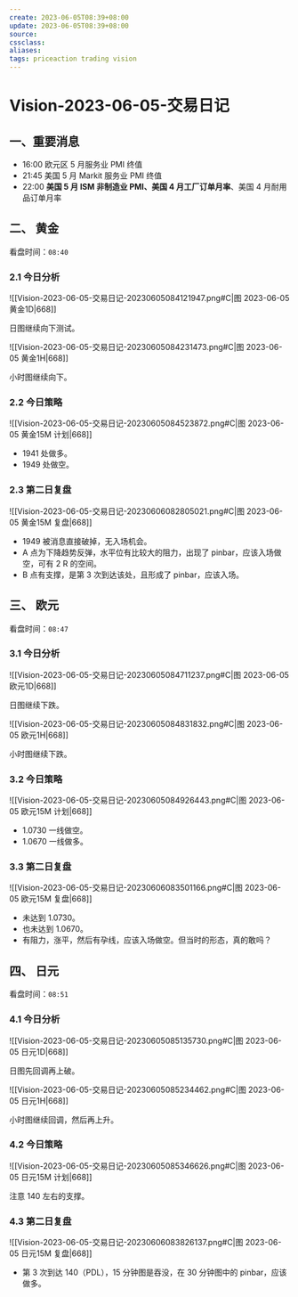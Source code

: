 ```yaml
---
create: 2023-06-05T08:39+08:00
update: 2023-06-05T08:39+08:00
source:
cssclass:
aliases:
tags: priceaction trading vision
---
```


# Vision-2023-06-05-交易日记

## 一、重要消息

- 16:00 欧元区 5 月服务业 PMI 终值
- 21:45 美国 5 月 Markit 服务业 PMI 终值
- 22:00 **美国 5 月 ISM 非制造业 PMI、美国 4 月工厂订单月率**、美国 4 月耐用品订单月率

## 二、 黄金

看盘时间：`08:40`

### 2.1 今日分析

![[Vision-2023-06-05-交易日记-20230605084121947.png#C|图 2023-06-05 黄金1D|668]]

日图继续向下测试。

![[Vision-2023-06-05-交易日记-20230605084231473.png#C|图 2023-06-05 黄金1H|668]]

小时图继续向下。

### 2.2 今日策略

![[Vision-2023-06-05-交易日记-20230605084523872.png#C|图 2023-06-05 黄金15M 计划|668]]

- 1941 处做多。
- 1949 处做空。

### 2.3 第二日复盘

![[Vision-2023-06-05-交易日记-20230606082805021.png#C|图 2023-06-05 黄金15M 复盘|668]]

- 1949 被消息直接破掉，无入场机会。
- A 点为下降趋势反弹，水平位有比较大的阻力，出现了 pinbar，应该入场做空，可有 2 R 的空间。
- B 点有支撑，是第 3 次到达该处，且形成了 pinbar，应该入场。

## 三、 欧元

看盘时间：`08:47`

### 3.1 今日分析

![[Vision-2023-06-05-交易日记-20230605084711237.png#C|图 2023-06-05 欧元1D|668]]

日图继续下跌。

![[Vision-2023-06-05-交易日记-20230605084831832.png#C|图 2023-06-05 欧元1H|668]]

小时图继续下跌。

### 3.2 今日策略

![[Vision-2023-06-05-交易日记-20230605084926443.png#C|图 2023-06-05 欧元15M 计划|668]]

- 1.0730 一线做空。
- 1.0670 一线做多。

### 3.3 第二日复盘

![[Vision-2023-06-05-交易日记-20230606083501166.png#C|图 2023-06-05 欧元15M 复盘|668]]

- 未达到 1.0730。
- 也未达到 1.0670。
- 有阻力，涨平，然后有孕线，应该入场做空。但当时的形态，真的敢吗？

## 四、 日元

看盘时间：`08:51`

### 4.1 今日分析

![[Vision-2023-06-05-交易日记-20230605085135730.png#C|图 2023-06-05 日元1D|668]]

日图先回调再上破。

![[Vision-2023-06-05-交易日记-20230605085234462.png#C|图 2023-06-05 日元1H|668]]

小时图继续回调，然后再上升。

### 4.2 今日策略

![[Vision-2023-06-05-交易日记-20230605085346626.png#C|图 2023-06-05 日元15M 计划|668]]

注意 140 左右的支撑。

### 4.3 第二日复盘

![[Vision-2023-06-05-交易日记-20230606083826137.png#C|图 2023-06-05 日元15M 复盘|668]]

- 第 3 次到达 140（PDL），15 分钟图是吞没，在 30 分钟图中的 pinbar，应该做多。
